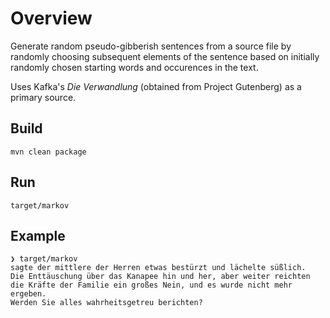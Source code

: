 # Overview

Generate random pseudo-gibberish sentences from a source file by randomly choosing subsequent elements of the sentence
based on initially randomly chosen starting words and occurences in the text.

Uses Kafka's _Die Verwandlung_ (obtained from Project Gutenberg) as a primary source.

## Build

    mvn clean package

## Run

    target/markov

## Example

    ❯ target/markov
    sagte der mittlere der Herren etwas bestürzt und lächelte süßlich.
    Die Enttäuschung über das Kanapee hin und her, aber weiter reichten die Kräfte der Familie ein großes Nein, und es wurde nicht mehr ergeben.
    Werden Sie alles wahrheitsgetreu berichten?